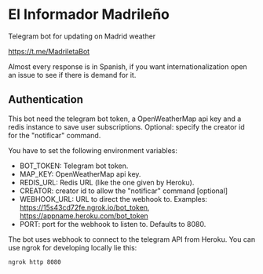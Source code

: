 # El Informador Madrileño

Telegram bot for updating on Madrid weather

<https://t.me/MadriletaBot>

Almost every response is in Spanish, if you want internationalization open an issue to see if there is demand for it.

## Authentication

This bot need the telegram bot token, a OpenWeatherMap api key and a redis instance to save user subscriptions.
Optional: specify the creator id for the "notificar" command.

You have to set the following environment variables:

- BOT_TOKEN: Telegram bot token.
- MAP_KEY: OpenWeatherMap api key.
- REDIS_URL: Redis URL (like the one given by Heroku).
- CREATOR: creator id to allow the "notificar" command [optional]
- WEBHOOK_URL: URL to direct the webhook to. Examples: https://15s43cd72fe.ngrok.io/bot_token, https://appname.heroku.com/bot_token
- PORT: port for the webhook to listen to. Defaults to 8080.

The bot uses webhook to connect to the telegram API from Heroku. You can use ngrok for developing locally lie this:
```bash
ngrok http 8080
```
